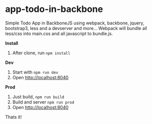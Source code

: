 # app-todo-in-backbone
Simple Todo App in BackboneJS using webpack, backbone, jquery, bootstrap3, less and a devserver and more... Webpack will bundle all less/css into main.css and all javascript to bundle.js.

**Install**
1. After clone, run `npm install`

**Dev**
1. Start with `npm run dev`
2. Open [http://localhost:8040](http://localhost:8040)

**Prod**
1. Just build, `npm run build`
2. Build and server `npm run prod`
3. Open [http://localhost:8040](http://localhost:8040)

Thats it!
